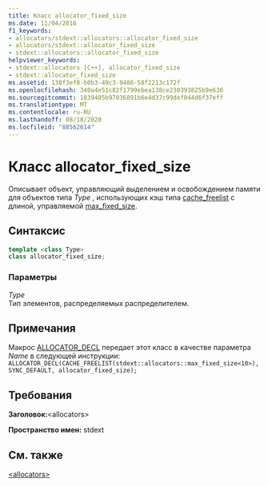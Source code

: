 ```yaml
---
title: Класс allocator_fixed_size
ms.date: 11/04/2016
f1_keywords:
- allocators/stdext::allocators::allocator_fixed_size
- allocators/stdext::allocator_fixed_size
- stdext::allocators::allocator_fixed_size
helpviewer_keywords:
- stdext::allocators [C++], allocator_fixed_size
- stdext::allocator_fixed_size
ms.assetid: 138f3ef8-b0b3-49c3-9486-58f2213c172f
ms.openlocfilehash: 340a4e51c82f1799ebea138ce230393825b9e636
ms.sourcegitcommit: 1839405b97036891b6e4d37c99def044d6f37eff
ms.translationtype: MT
ms.contentlocale: ru-RU
ms.lasthandoff: 08/18/2020
ms.locfileid: "88562614"
---
```

# <a name="allocator_fixed_size-class"></a>Класс allocator_fixed_size

Описывает объект, управляющий выделением и освобождением памяти для объектов типа *Type* , использующих кэш типа [cache_freelist](cache-freelist-class.md) с длиной, управляемой [max_fixed_size](max-fixed-size-class.md).

## <a name="syntax"></a>Синтаксис

```cpp
template <class Type>
class allocator_fixed_size;
```

### <a name="parameters"></a>Параметры

*Type*\
Тип элементов, распределяемых распределителем.

## <a name="remarks"></a>Примечания

Макрос [ALLOCATOR_DECL](allocators-functions.md#allocator_decl) передает этот класс в качестве параметра *Name* в следующей инструкции: `ALLOCATOR_DECL(CACHE_FREELIST(stdext::allocators::max_fixed_size<10>), SYNC_DEFAULT, allocator_fixed_size);`

## <a name="requirements"></a>Требования

**Заголовок:**\<allocators>

**Пространство имен:** stdext

## <a name="see-also"></a>См. также

[\<allocators>](allocators-header.md)

